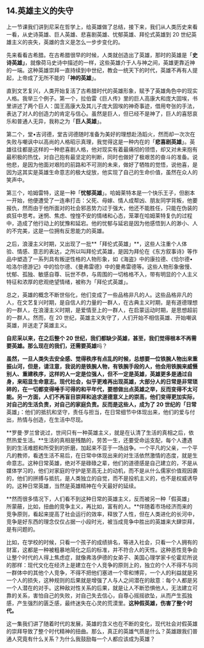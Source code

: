 ## 14.英雄主义的失守
上一节课我们讲到尼采在哲学上，给英雄做了总结，接下来，我们从人类历史来看一看，从史诗英雄、巨人英雄、悲喜剧英雄、忧郁英雄、拜伦式英雄到 20 世纪英雄主义的丧失，英雄的含义是怎么一步步变化的。


先来看看古希腊。在古希腊很早的时候，人类就创造出了英雄，那时的英雄是「**史诗英雄」**，就像荷马史诗中描述的一样，这些英雄介于人与神之间，英雄更靠近神的一端。这种英雄崇拜一直持续到中世纪，教会一统天下的时代，英雄不再有人提起，上帝成了无所不能的「**神的英雄**」。


直到文艺复兴，人类开始复活了古希腊时代的英雄形象，赋予了英雄角色中的现实人格。我举三个例子。第一个，拉伯雷《巨人传》里的巨人高康大和庞大固埃，书里讲述了两个巨人：国王高康大及其儿子庞大固埃的神奇事迹，借用夸张的手法，表达了对人的创造力的肯定与信心。虽然是巨人，但已经不是神了，巨人的喜怒哀乐和普通人无异，我称之为「**巨人英雄**」。


第二个，堂•吉诃德，堂吉诃德随时准备为美好的理想赴汤蹈火，然而却一次次在失败与嘲讽中以高尚的人格昭示真理，我觉得这是一种内在的「**悲喜剧英雄**」。英雄往往都是这样的一种悲喜剧人格，他对现实有着最痛彻的领悟，却又对未来抱有最积极的热忱，对自己抱有最坚定的判断，同时也做好了极艰苦的奋斗的准备。说他悲，是因为他面对艰险的前路和不可测的未来，做好了牺牲的觉悟，说他喜，是因为这其实是英雄生命意志的极大绽放，他实现了自己的生命价值，虽然在众人的笑声中。


第三个，哈姆雷特，这是一种「**忧郁英雄**」。哈姆莱特本是一个快乐王子，但剧本一开始，他便遭受了一连串打击：父死、母嫁、情人成帮凶、朋友同学背叛，他要报仇，然而由于他所面对的社会邪恶势力过于强大，他还不能胜任，只能在伪装的疯狂中思考。迷惘、焦虑、惶惶不安的情绪和心态，笼罩在哈姆莱特复仇的过程中，造成了他行动上的犹豫和延宕。他的忧郁与延宕是因为他感悟到人的渺小、人的不完美，这是一位拥有反思能力的英雄。


之后，浪漫主义时期，又出现了一批**「拜伦式英雄」**，这些人注重个人体验、情感、意志的表达，之所以叫拜伦式英雄，是因为拜伦在《东方叙事诗》等作品中塑造了一系列具有叛逆性格的人物形象，如《海盗》中的康拉德、《恰尔德•哈洛尔德游记》中的恰尔德、《曼弗雷德》中的曼弗雷德等。这些人物形象傲慢、忧郁、孤独、敏感自尊、玩世不恭，与周围的一切格格不入，带有明显的个人主义特征和浓厚的悲观绝望情绪，被称为「拜伦式英雄」。


总之，英雄的概念不断世俗化，他们变成了一些品格非凡的人。这些品格非凡的人，在文艺复兴时期，是自信人的力量的一群人，在古典主义时期，是有道德理想的一群人，在浪漫主义时期，是爱情至上的一群人，在启蒙运动时期，是思想超前的一群人。然而，在 20 世纪，英雄主义失守了，人们开始不相信英雄、开始嘲讽英雄，并送走了英雄主义。


**自尼采以来，在之后整个 20 世纪，我们都缺少英雄，甚至，我们觉得根本不再需要英雄。那么现在的我们，还需要英雄**吗？


**虽然，一旦人类失去安全感、觉得秩序有点乱的时候，总想要一位铁腕人物出来重振山河，但是，请注意，我说的是铁腕人物，有铁腕手段的人，他会用铁腕来威慑别人、重建秩序，这样的人一定是位强人，但不一定是英雄，英雄更多是通过自身，来昭显生命意志。**现代社会，似乎更难再出现英雄，大部分人的日常是非常琐碎的，在一切都变得唾手可得的和平年代，要想做出点英雄之举，反而变得不太可能。另一方面，人们不再盲目崇拜和追求道德意义上的崇高，他们变得更加实际，对自己的生活负责，对自己的家庭负责。反而是这些人，成为了 20 世纪**的「日常**英雄」：他们的抵抗和坚守，责任与担当，在日常细节中体现出来，他们的爱与付出，热情与创造，在生活中尽现。


**罗曼·罗兰曾说过，世间只有一种英雄主义，就是在认清了生活的真相之后，依然热爱生活。**生活的真相是残酷的，劳苦一生，还要受命运支配，每个人遭遇到的生活难题和所受到的折磨，加起来不亚于一场战争。一个平凡的父亲，一个平凡的教师，看透生活不易后，在日常中体现出来的对生活依然激情的态度，就是生命意志。这种日常英雄，绝对不是碌碌之辈，他们的道德感是自己建立的，不是从媒体学习的，他们对家庭的守护是至高无上的动机，而不是从什么儒家价值观因袭的，他们的拼搏与抵抗，是人类独立的自觉，而不是投机主义的，也不是权威诱导的。这种日常英雄，当然是英雄精神在今天最好的延续。


**然而很多情况下，人们看不到这种日常的英雄主义，反而被另一种「假英雄」所蒙蔽，比如，扭曲的竞争主义，再比如，富有的人。**伴随着市场经济而来的竞争原则，看起来提高了社会运行的效率，释放了人性，但在人类进化的长河中，竞争是好东西的理念仅仅占据一小段时光，被当成竞争中胜出的英雄来大肆崇拜，是有问题的。


比如，在学校的时候，只看一个孩子的成绩排名，等进入社会，只看一个人拥有的财富，这都是一种被粗暴地简化之后的标准，并不符合人的天性。这种恶性竞争会让整个时代的人得上焦虑症，就像弗洛伊德的女弟子、美国心理学家卡伦霍尼所说的那样：现代文化在经济上是建立在个人竞争的原则上的，独立的个人不得不与同一群体中的其他个人竞争，不得不把他们塞进一个零和博弈，一个人的利益就是另一个人的损失，这种规则的后果就是增强了人与人之间潜在的敌意：每个人都是另一个人潜在的对手。这种敌对性关系的后果，就是让人不断恐惧他人，无法建立可靠的关系，害怕自己的失败，对自己失去信心，自尊心摇摇欲坠，从而产生孤独感，产生强烈的匮乏感，最终迷失在心灵的荒漠里。**这种假英雄，伤害了整个时代。**


这一集我们讲了随着时代的发展，英雄的含义也在不断的变化，现代社会对假英雄的崇拜导致了整个时代精神的扭曲。那么，真正的英雄气质是什么？英雄跟我们普通人究竟有什么关系？为什么我鼓励每一个人都应该成为英雄？

